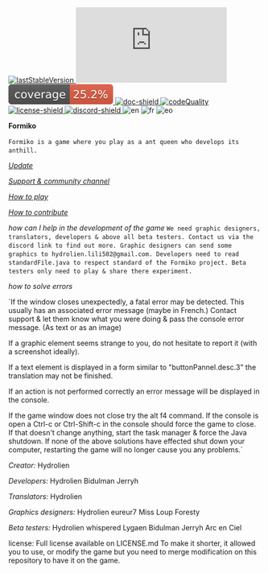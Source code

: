 [main]: https://formiko.fr
[download]: https://formiko.fr/download.html
[doc]: https://formiko.fr/Formiko/javadoc/index.html
[discord-invite]: https://discord.gg/vqvfGzf
[doc-shield]: https://img.shields.io/endpoint?url=https://raw.githubusercontent.com/HydrolienF/Formiko/master/.github/badges/json/docBadges.json
[license]: https://github.com/HydrolienF/Formiko/blob/master/LICENSE.md
[version]: https://img.shields.io/endpoint?url=https://raw.githubusercontent.com/HydrolienF/Formiko/master/.github/badges/json/versionBadges.json
[lastStableVersion]: https://img.shields.io/github/v/release/HydrolienF/Formiko
[download]: https://img.shields.io/github/downloads/HydrolienF/Formiko/total
[discord-shield]: https://discord.com/api/guilds/125227483518861312/widget.png
[license-shield]: https://img.shields.io/badge/license-custom-49C2E3
[test-workflow]: https://github.com/HydrolienF/Formiko/blob/master/.github/workflows/test.yml/badge.svg
[coverage-shield]: https://raw.githubusercontent.com/HydrolienF/Formiko/master/.github/badges/jacoco.svg
[codeQuality]: https://api.codiga.io/project/34653/score/svg
[ ![lastStableVersion][] ][download]
[ ![download][] ][download]
[ ![coverage-shield][] ][main]
[ ![doc-shield][] ][doc]
[ ![codeQuality][] ][download]
[ ![license-shield][] ][license]
[ ![discord-shield][] ][discord-invite]
![en](https://img.shields.io/endpoint?url=https://raw.githubusercontent.com/HydrolienF/Formiko/master/.github/badges/json/enBadges.json)
![fr](https://img.shields.io/endpoint?url=https://raw.githubusercontent.com/HydrolienF/Formiko/master/.github/badges/json/frBadges.json)
![eo](https://img.shields.io/endpoint?url=https://raw.githubusercontent.com/HydrolienF/Formiko/master/.github/badges/json/eoBadges.json)



**Formiko**

`Formiko is a game where you play as a ant queen who develops its anthill.`

[*Update*](https://formiko.fr/download.html)

[*Support & community channel*](https://discord.gg/vqvfGzf)

[*How to play*](https://formiko.fr)

[*How to contribute*](https://github.com/HydrolienF/Formiko/blob/master/CONTRIBUTING.md)

*how can I help in the development of the game*
`We need graphic designers, translators, developers & above all beta testers. Contact us via the discord link to find out more.
Graphic designers can send some graphics to hydrolien.lili502@gmail.com.
Developers need to read standardFile.java to respect standard of the Formiko project.
Beta testers only need to play & share there experiment.`

*how to solve errors*

`If the window closes unexpectedly, a fatal error may be detected. This usually has an associated error message (maybe in French.)
Contact support & let them know what you were doing & pass the console error message. (As text or as an image)

If a graphic element seems strange to you, do not hesitate to report it (with a screenshot ideally).

If a text element is displayed in a form similar to "buttonPannel.desc.3" the translation may not be finished.

If an action is not performed correctly an error message will be displayed in the console.

If the game window does not close try the alt f4 command.
If the console is open a Ctrl-c or Ctrl-Shift-c in the console should force the game to close.
If that doesn't change anything, start the task manager & force the Java shutdown.
If none of the above solutions have effected shut down your computer, restarting the game will no longer cause you any problems.`

*Creator:*
Hydrolien

*Developers:*
Hydrolien
Bidulman
Jerryh

*Translators:*
Hydrolien

*Graphics designers:*
Hydrolien
eureur7
Miss Loup
Foresty

*Beta testers:*
Hydrolien
whispered
Lygaen
Bidulman
Jerryh
Arc en Ciel

license: Full license available on LICENSE.md
To make it shorter, it allowed you to use, or modify the game but you need to merge modification on this repository to have it on the game.
